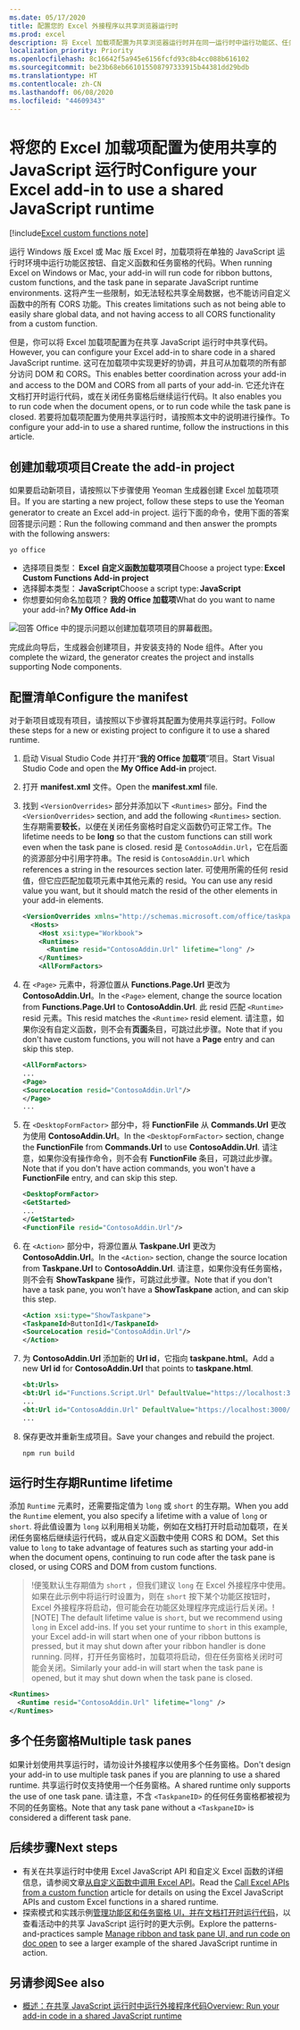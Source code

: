 ```yaml
---
ms.date: 05/17/2020
title: 配置您的 Excel 外接程序以共享浏览器运行时
ms.prod: excel
description: 将 Excel 加载项配置为共享浏览器运行时并在同一运行时中运行功能区、任务窗格和自定义函数代码。
localization_priority: Priority
ms.openlocfilehash: 8c16642f5a945e6156fcfd93c8b4cc088b616102
ms.sourcegitcommit: be23b68eb661015508797333915b44381dd29bdb
ms.translationtype: HT
ms.contentlocale: zh-CN
ms.lasthandoff: 06/08/2020
ms.locfileid: "44609343"
---
```

# <a name="configure-your-excel-add-in-to-use-a-shared-javascript-runtime"></a><span data-ttu-id="6df41-103">将您的 Excel 加载项配置为使用共享的 JavaScript 运行时</span><span class="sxs-lookup"><span data-stu-id="6df41-103">Configure your Excel add-in to use a shared JavaScript runtime</span></span>

[!include[Excel custom functions note](../includes/excel-custom-functions-note.md)]

<span data-ttu-id="6df41-104">运行 Windows 版 Excel 或 Mac 版 Excel 时，加载项将在单独的 JavaScript 运行时环境中运行功能区按钮、自定义函数和任务窗格的代码。</span><span class="sxs-lookup"><span data-stu-id="6df41-104">When running Excel on Windows or Mac, your add-in will run code for ribbon buttons, custom functions, and the task pane in separate JavaScript runtime environments.</span></span> <span data-ttu-id="6df41-105">这将产生一些限制，如无法轻松共享全局数据，也不能访问自定义函数中的所有 CORS 功能。</span><span class="sxs-lookup"><span data-stu-id="6df41-105">This creates limitations such as not being able to easily share global data, and not having access to all CORS functionality from a custom function.</span></span>

<span data-ttu-id="6df41-106">但是，你可以将 Excel 加载项配置为在共享 JavaScript 运行时中共享代码。</span><span class="sxs-lookup"><span data-stu-id="6df41-106">However, you can configure your Excel add-in to share code in a shared JavaScript runtime.</span></span> <span data-ttu-id="6df41-107">这可在加载项中实现更好的协调，并且可从加载项的所有部分访问 DOM 和 CORS。</span><span class="sxs-lookup"><span data-stu-id="6df41-107">This enables better coordination across your add-in and access to the DOM and CORS from all parts of your add-in.</span></span> <span data-ttu-id="6df41-108">它还允许在文档打开时运行代码，或在关闭任务窗格后继续运行代码。</span><span class="sxs-lookup"><span data-stu-id="6df41-108">It also enables you to run code when the document opens, or to run code while the task pane is closed.</span></span> <span data-ttu-id="6df41-109">若要将加载项配置为使用共享运行时，请按照本文中的说明进行操作。</span><span class="sxs-lookup"><span data-stu-id="6df41-109">To configure your add-in to use a shared runtime, follow the instructions in this article.</span></span>

## <a name="create-the-add-in-project"></a><span data-ttu-id="6df41-110">创建加载项项目</span><span class="sxs-lookup"><span data-stu-id="6df41-110">Create the add-in project</span></span>

<span data-ttu-id="6df41-111">如果要启动新项目，请按照以下步骤使用 Yeoman 生成器创建 Excel 加载项项目。</span><span class="sxs-lookup"><span data-stu-id="6df41-111">If you are starting a new project, follow these steps to use the Yeoman generator to create an Excel add-in project.</span></span> <span data-ttu-id="6df41-112">运行下面的命令，使用下面的答案回答提示问题：</span><span class="sxs-lookup"><span data-stu-id="6df41-112">Run the following command and then answer the prompts with the following answers:</span></span>

```command line
yo office
```

- <span data-ttu-id="6df41-113">选择项目类型： **Excel 自定义函数加载项项目**</span><span class="sxs-lookup"><span data-stu-id="6df41-113">Choose a project type: **Excel Custom Functions Add-in project**</span></span>
- <span data-ttu-id="6df41-114">选择脚本类型： **JavaScript**</span><span class="sxs-lookup"><span data-stu-id="6df41-114">Choose a script type: **JavaScript**</span></span>
- <span data-ttu-id="6df41-115">你想要如何命名加载项？ **我的 Office 加载项**</span><span class="sxs-lookup"><span data-stu-id="6df41-115">What do you want to name your add-in? **My Office Add-in**</span></span>

![回答 Office 中的提示问题以创建加载项项目的屏幕截图。](../images/yo-office-excel-project.png)

<span data-ttu-id="6df41-117">完成此向导后，生成器会创建项目，并安装支持的 Node 组件。</span><span class="sxs-lookup"><span data-stu-id="6df41-117">After you complete the wizard, the generator creates the project and installs supporting Node components.</span></span>

## <a name="configure-the-manifest"></a><span data-ttu-id="6df41-118">配置清单</span><span class="sxs-lookup"><span data-stu-id="6df41-118">Configure the manifest</span></span>

<span data-ttu-id="6df41-119">对于新项目或现有项目，请按照以下步骤将其配置为使用共享运行时。</span><span class="sxs-lookup"><span data-stu-id="6df41-119">Follow these steps for a new or existing project to configure it to use a shared runtime.</span></span>

1. <span data-ttu-id="6df41-120">启动 Visual Studio Code 并打开“**我的 Office 加载项**”项目。</span><span class="sxs-lookup"><span data-stu-id="6df41-120">Start Visual Studio Code and open the **My Office Add-in** project.</span></span>
2. <span data-ttu-id="6df41-121">打开 **manifest.xml** 文件。</span><span class="sxs-lookup"><span data-stu-id="6df41-121">Open the **manifest.xml** file.</span></span>
3. <span data-ttu-id="6df41-122">找到 `<VersionOverrides>` 部分并添加以下 `<Runtimes>` 部分。</span><span class="sxs-lookup"><span data-stu-id="6df41-122">Find the `<VersionOverrides>` section, and add the following `<Runtimes>` section.</span></span> <span data-ttu-id="6df41-123">生存期需要**较长**，以便在关闭任务窗格时自定义函数仍可正常工作。</span><span class="sxs-lookup"><span data-stu-id="6df41-123">The lifetime needs to be **long** so that the custom functions can still work even when the task pane is closed.</span></span> <span data-ttu-id="6df41-124">resid 是 `ContosoAddin.Url`，它在后面的资源部分中引用字符串。</span><span class="sxs-lookup"><span data-stu-id="6df41-124">The resid is `ContosoAddin.Url` which references a string in the resources section later.</span></span> <span data-ttu-id="6df41-125">可使用所需的任何 resid 值，但它应匹配加载项元素中其他元素的 resid。</span><span class="sxs-lookup"><span data-stu-id="6df41-125">You can use any resid value you want, but it should match the resid of the other elements in your add-in elements.</span></span>

   ```xml
   <VersionOverrides xmlns="http://schemas.microsoft.com/office/taskpaneappversionoverrides" xsi:type="VersionOverridesV1_0">
     <Hosts>
       <Host xsi:type="Workbook">
       <Runtimes>
         <Runtime resid="ContosoAddin.Url" lifetime="long" />
       </Runtimes>
       <AllFormFactors>
   ```

4. <span data-ttu-id="6df41-126">在 `<Page>` 元素中，将源位置从 **Functions.Page.Url** 更改为 **ContosoAddin.Url**。</span><span class="sxs-lookup"><span data-stu-id="6df41-126">In the `<Page>` element, change the source location from **Functions.Page.Url** to **ContosoAddin.Url**.</span></span> <span data-ttu-id="6df41-127">此 resid 匹配 `<Runtime>` resid 元素。</span><span class="sxs-lookup"><span data-stu-id="6df41-127">This resid matches the `<Runtime>` resid element.</span></span> <span data-ttu-id="6df41-128">请注意，如果你没有自定义函数，则不会有**页面**条目，可跳过此步骤。</span><span class="sxs-lookup"><span data-stu-id="6df41-128">Note that if you don't have custom functions, you will not have a **Page** entry and can skip this step.</span></span>

   ```xml
   <AllFormFactors>
   ...
   <Page>
   <SourceLocation resid="ContosoAddin.Url"/>
   </Page>
   ...
   ```

5. <span data-ttu-id="6df41-129">在 `<DesktopFormFactor>` 部分中，将 **FunctionFile** 从 **Commands.Url** 更改为使用 **ContosoAddin.Url**。</span><span class="sxs-lookup"><span data-stu-id="6df41-129">In the `<DesktopFormFactor>` section, change the **FunctionFile** from **Commands.Url** to use **ContosoAddin.Url**.</span></span> <span data-ttu-id="6df41-130">请注意，如果你没有操作命令，则不会有 **FunctionFile** 条目，可跳过此步骤。</span><span class="sxs-lookup"><span data-stu-id="6df41-130">Note that if you don't have action commands, you won't have a **FunctionFile** entry, and can skip this step.</span></span>

   ```xml
   <DesktopFormFactor>
   <GetStarted>
   ...
   </GetStarted>
   <FunctionFile resid="ContosoAddin.Url"/>
   ```

6. <span data-ttu-id="6df41-131">在 `<Action>` 部分中，将源位置从 **Taskpane.Url** 更改为 **ContosoAddin.Url**。</span><span class="sxs-lookup"><span data-stu-id="6df41-131">In the `<Action>` section, change the source location from **Taskpane.Url** to **ContosoAddin.Url**.</span></span> <span data-ttu-id="6df41-132">请注意，如果你没有任务窗格，则不会有 **ShowTaskpane** 操作，可跳过此步骤。</span><span class="sxs-lookup"><span data-stu-id="6df41-132">Note that if you don't have a task pane, you won't have a **ShowTaskpane** action, and can skip this step.</span></span>

   ```xml
   <Action xsi:type="ShowTaskpane">
   <TaskpaneId>ButtonId1</TaskpaneId>
   <SourceLocation resid="ContosoAddin.Url"/>
   </Action>
   ```

7. <span data-ttu-id="6df41-133">为 **ContosoAddin.Url** 添加新的 **Url id**，它指向 **taskpane.html**。</span><span class="sxs-lookup"><span data-stu-id="6df41-133">Add a new **Url id** for **ContosoAddin.Url** that points to **taskpane.html**.</span></span>

   ```xml
   <bt:Urls>
   <bt:Url id="Functions.Script.Url" DefaultValue="https://localhost:3000/dist/functions.js"/>
   ...
   <bt:Url id="ContosoAddin.Url" DefaultValue="https://localhost:3000/taskpane.html"/>
   ...
   ```

8. <span data-ttu-id="6df41-134">保存更改并重新生成项目。</span><span class="sxs-lookup"><span data-stu-id="6df41-134">Save your changes and rebuild the project.</span></span>

   ```command line
   npm run build
   ```

## <a name="runtime-lifetime"></a><span data-ttu-id="6df41-135">运行时生存期</span><span class="sxs-lookup"><span data-stu-id="6df41-135">Runtime lifetime</span></span>

<span data-ttu-id="6df41-136">添加 `Runtime` 元素时，还需要指定值为 `long` 或 `short` 的生存期。</span><span class="sxs-lookup"><span data-stu-id="6df41-136">When you add the `Runtime` element, you also specify a lifetime with a value of `long` or `short`.</span></span> <span data-ttu-id="6df41-137">将此值设置为 `long` 以利用相关功能，例如在文档打开时启动加载项，在关闭任务窗格后继续运行代码，或从自定义函数中使用 CORS 和 DOM。</span><span class="sxs-lookup"><span data-stu-id="6df41-137">Set this value to `long` to take advantage of features such as starting your add-in when the document opens, continuing to run code after the task pane is closed, or using CORS and DOM from custom functions.</span></span>

><span data-ttu-id="6df41-138">!便笺默认生存期值为 `short` ，但我们建议 `long` 在 Excel 外接程序中使用。如果在此示例中将运行时设置为，则在 `short` 按下某个功能区按钮时，Excel 外接程序将启动，但可能会在功能区处理程序完成运行后关闭。</span><span class="sxs-lookup"><span data-stu-id="6df41-138">![NOTE] The default lifetime value is `short`, but we recommend using `long` in Excel add-ins. If you set your runtime to `short` in this example, your Excel add-in will start when one of your ribbon buttons is pressed, but it may shut down after your ribbon handler is done running.</span></span> <span data-ttu-id="6df41-139">同样，打开任务窗格时，加载项将启动，但在任务窗格关闭时可能会关闭。</span><span class="sxs-lookup"><span data-stu-id="6df41-139">Similarly your add-in will start when the task pane is opened, but it may shut down when the task pane is closed.</span></span>

```xml
<Runtimes>
  <Runtime resid="ContosoAddin.Url" lifetime="long" />
</Runtimes>
```

## <a name="multiple-task-panes"></a><span data-ttu-id="6df41-140">多个任务窗格</span><span class="sxs-lookup"><span data-stu-id="6df41-140">Multiple task panes</span></span>

<span data-ttu-id="6df41-141">如果计划使用共享运行时，请勿设计外接程序以使用多个任务窗格。</span><span class="sxs-lookup"><span data-stu-id="6df41-141">Don't design your add-in to use multiple task panes if you are planning to use a shared runtime.</span></span> <span data-ttu-id="6df41-142">共享运行时仅支持使用一个任务窗格。</span><span class="sxs-lookup"><span data-stu-id="6df41-142">A shared runtime only supports the use of one task pane.</span></span> <span data-ttu-id="6df41-143">请注意，不含 `<TaskpaneID>` 的任何任务窗格都被视为不同的任务窗格。</span><span class="sxs-lookup"><span data-stu-id="6df41-143">Note that any task pane without a `<TaskpaneID>` is considered a different task pane.</span></span>

## <a name="next-steps"></a><span data-ttu-id="6df41-144">后续步骤</span><span class="sxs-lookup"><span data-stu-id="6df41-144">Next steps</span></span>

- <span data-ttu-id="6df41-145">有关在共享运行时中使用 Excel JavaScript API 和自定义 Excel 函数的详细信息，请参阅文章[从自定义函数中调用 Excel API](call-excel-apis-from-custom-function.md)。</span><span class="sxs-lookup"><span data-stu-id="6df41-145">Read the [Call Excel APIs from a custom function](call-excel-apis-from-custom-function.md) article for details on using the Excel JavaScript APIs and custom Excel functions in a shared runtime.</span></span>
- <span data-ttu-id="6df41-146">探索模式和实践示例[管理功能区和任务窗格 UI，并在文档打开时运行代码](https://github.com/OfficeDev/PnP-OfficeAddins/tree/master/Samples/excel-shared-runtime-scenario)，以查看活动中的共享 JavaScript 运行时的更大示例。</span><span class="sxs-lookup"><span data-stu-id="6df41-146">Explore the patterns-and-practices sample [Manage ribbon and task pane UI, and run code on doc open](https://github.com/OfficeDev/PnP-OfficeAddins/tree/master/Samples/excel-shared-runtime-scenario) to see a larger example of the shared JavaScript runtime in action.</span></span>

## <a name="see-also"></a><span data-ttu-id="6df41-147">另请参阅</span><span class="sxs-lookup"><span data-stu-id="6df41-147">See also</span></span>

- [<span data-ttu-id="6df41-148">概述：在共享 JavaScript 运行时中运行外接程序代码</span><span class="sxs-lookup"><span data-stu-id="6df41-148">Overview: Run your add-in code in a shared JavaScript runtime</span></span>](custom-functions-shared-overview.md)
